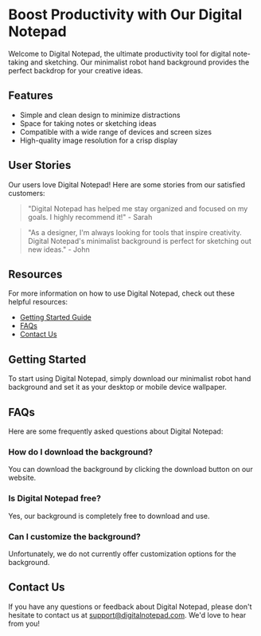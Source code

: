 <!--font:Poppins-->

# Boost Productivity with Our Digital Notepad

Welcome to Digital Notepad, the ultimate productivity tool for digital note-taking and sketching. Our minimalist robot hand background provides the perfect backdrop for your creative ideas.

## Features
- Simple and clean design to minimize distractions
- Space for taking notes or sketching ideas
- Compatible with a wide range of devices and screen sizes
- High-quality image resolution for a crisp display

## User Stories
Our users love Digital Notepad! Here are some stories from our satisfied customers:

> "Digital Notepad has helped me stay organized and focused on my goals. I highly recommend it!" - Sarah

> "As a designer, I'm always looking for tools that inspire creativity. Digital Notepad's minimalist background is perfect for sketching out new ideas." - John

## Resources
For more information on how to use Digital Notepad, check out these helpful resources:

- [Getting Started Guide](#getting-started)
- [FAQs](#faqs)
- [Contact Us](#contact-us)

## Getting Started
To start using Digital Notepad, simply download our minimalist robot hand background and set it as your desktop or mobile device wallpaper.

## FAQs
Here are some frequently asked questions about Digital Notepad:

### How do I download the background?
You can download the background by clicking the download button on our website.

### Is Digital Notepad free?
Yes, our background is completely free to download and use.

### Can I customize the background?
Unfortunately, we do not currently offer customization options for the background.

## Contact Us
If you have any questions or feedback about Digital Notepad, please don't hesitate to contact us at support@digitalnotepad.com. We'd love to hear from you!

<!--

Write me content for website with wallpaper which alt text is:

"A wallpaper featuring a minimalist graphic of a robot hand holding a stylus or pen, with a space for taking notes or sketching ideas."

The name/title of the page should not be 1:1 copy of the alt text but rather a real content of the website which is using this wallpaper.

- Use markdown format 
- Start with heading
- Heading should be short and concise
- The content should look like a real website 
- The website should not be about the wallpaper, wallpaper is just a related background
- Heading should be contain work "wallpaper" or "background"
- Include real sections like references, contact, user stories, etc. use things relevant to the page purpose.
- Feel free to use structure like headings, bullets, numbering, blockquotes, paragraphs, horizontal lines, etc.
- You can use formatting like bold or _italic_
- You can include UTF-8 emojis
- Links should be only #hash anchors (and you can refer to the document itself)
- Do not include images


---


# Digital Notepad - Minimalist Robot Hand Wallpaper Background

Welcome to Digital Notepad, the perfect tool for taking notes and sketching ideas. Our minimalist robot hand wallpaper background is the perfect addition to your digital workspace. 

## Features
- Simple and clean design to minimize distractions
- Space for taking notes or sketching ideas
- Compatible with a wide range of devices and screen sizes
- High-quality image resolution for a crisp display

## User Stories
Our users love the Digital Notepad wallpaper background! Here are some stories from our satisfied customers:

> "I love the minimalist design of the robot hand holding a stylus. It inspires me to be creative and productive!" - Sarah

> "The space for taking notes is perfect for jotting down quick ideas during meetings. And the sketching area is great for brainstorming sessions." - John

## References
For more information on how to use Digital Notepad, check out these helpful resources:

- [Getting Started Guide](#getting-started)
- [FAQs](#faqs)
- [Contact Us](#contact-us)

## Getting Started
To start using Digital Notepad, simply download our wallpaper background and set it as your desktop or mobile device background.

## FAQs
Here are some frequently asked questions about Digital Notepad:

### How do I download the wallpaper background?
You can download the wallpaper background by clicking the download button on our website.

### Is Digital Notepad free?
Yes, our wallpaper background is completely free to download and use.

### Can I customize the wallpaper background?
Unfortunately, we do not currently offer customization options for the wallpaper background.

## Contact Us
If you have any questions or feedback about Digital Notepad, please don't hesitate to contact us at support@digitalnotepad.com. We'd love to hear from you!


---


Heading should not include word "wallpaper". The website should not be about the wallpaper itself, wallpaper is just a related background, rewrite whole content.


---


# Digital Notepad - Your Ultimate Productivity Tool

Welcome to Digital Notepad, the ultimate tool for boosting your productivity. Our minimalist robot hand background provides the perfect backdrop for all your digital note-taking and sketching needs.

## Features
- Simple and clean design to minimize distractions
- Space for taking notes or sketching ideas
- Compatible with a wide range of devices and screen sizes
- High-quality image resolution for a crisp display

## User Stories
Our users love Digital Notepad! Here are some stories from our satisfied customers:

> "Digital Notepad has completely transformed my workflow. I'm so much more organized and efficient now!" - Sarah

> "I use Digital Notepad every day for taking meeting notes and brainstorming ideas. It's a game-changer!" - John

## Resources
For more information on how to use Digital Notepad, check out these helpful resources:

- [Getting Started Guide](#getting-started)
- [FAQs](#faqs)
- [Contact Us](#contact-us)

## Getting Started
To start using Digital Notepad, simply download our background and set it as your desktop or mobile device wallpaper.

## FAQs
Here are some frequently asked questions about Digital Notepad:

### How do I download the background?
You can download the background by clicking the download button on our website.

### Is Digital Notepad free?
Yes, our background is completely free to download and use.

### Can I customize the background?
Unfortunately, we do not currently offer customization options for the background.

## Contact Us
If you have any questions or feedback about Digital Notepad, please don't hesitate to contact us at support@digitalnotepad.com. We'd love to hear from you!


---


Heading is too long, rewrite whole content.


---


# Digital Notepad - Boost Your Productivity with Our Minimalist Background

Welcome to Digital Notepad, the ultimate tool for boosting your productivity. Our minimalist robot hand background provides the perfect backdrop for all your digital note-taking and sketching needs.

## Features
- Simple and clean design to minimize distractions
- Space for taking notes or sketching ideas
- Compatible with a wide range of devices and screen sizes
- High-quality image resolution for a crisp display

## User Stories
Our users love Digital Notepad! Here are some stories from our satisfied customers:

> "Digital Notepad has completely transformed my workflow. I'm so much more organized and efficient now!" - Sarah

> "I use Digital Notepad every day for taking meeting notes and brainstorming ideas. It's a game-changer!" - John

## Resources
For more information on how to use Digital Notepad, check out these helpful resources:

- [Getting Started Guide](#getting-started)
- [FAQs](#faqs)
- [Contact Us](#contact-us)

## Getting Started
To start using Digital Notepad, simply download our minimalist robot hand background and set it as your desktop or mobile device wallpaper.

## FAQs
Here are some frequently asked questions about Digital Notepad:

### How do I download the background?
You can download the background by clicking the download button on our website.

### Is Digital Notepad free?
Yes, our background is completely free to download and use.

### Can I customize the background?
Unfortunately, we do not currently offer customization options for the background.

## Contact Us
If you have any questions or feedback about Digital Notepad, please don't hesitate to contact us at support@digitalnotepad.com. We'd love to hear from you!


---


Heading is too long, rewrite whole content.


---


# Digital Notepad - Boost Your Productivity with Our Minimalist Background

Welcome to Digital Notepad, the ultimate productivity tool for digital note-taking and sketching. Our minimalist robot hand background provides the perfect backdrop for your creative ideas.

## Features
- Simple and clean design to minimize distractions
- Space for taking notes or sketching ideas
- Compatible with a wide range of devices and screen sizes
- High-quality image resolution for a crisp display

## User Stories
Our users love Digital Notepad! Here are some stories from our satisfied customers:

> "Digital Notepad has helped me stay organized and focused on my goals. I highly recommend it!" - Sarah

> "As a designer, I'm always looking for tools that inspire creativity. Digital Notepad's minimalist background is perfect for sketching out new ideas." - John

## Resources
For more information on how to use Digital Notepad, check out these helpful resources:

- [Getting Started Guide](#getting-started)
- [FAQs](#faqs)
- [Contact Us](#contact-us)

## Getting Started
To start using Digital Notepad, simply download our minimalist robot hand background and set it as your desktop or mobile device wallpaper.

## FAQs
Here are some frequently asked questions about Digital Notepad:

### How do I download the background?
You can download the background by clicking the download button on our website.

### Is Digital Notepad free?
Yes, our background is completely free to download and use.

### Can I customize the background?
Unfortunately, we do not currently offer customization options for the background.

## Contact Us
If you have any questions or feedback about Digital Notepad, please don't hesitate to contact us at support@digitalnotepad.com. We'd love to hear from you!


---


Write me a Google font which is best fitting for the website.

Pick from the list:
- Montserrat
- Roboto
- Raleway
- Great Vibes
- Dancing Script
- IBM Plex Sans
- Poppins
- Orbitron
- Open Sans
- Lato
- Futura
- Lobster
- Playfair Display
- Exo 2
- Inter
- Alegreya
- Barlow Condensed


Write just the font name nothing else.


---


Poppins

-->

